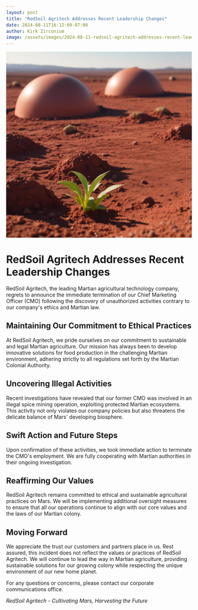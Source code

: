 ```yaml
---
layout: post
title: "RedSoil Agritech Addresses Recent Leadership Changes"
date: 2024-08-11T16:12:09-07:00
author: Kirk Zirconium
image: /assets/images/2024-08-11-redsoil-agritech-addresses-recent-leadership-changes.jpg
---
```


![RedSoil Agritech Addresses Recent Leadership Changes](/assets/images/2024-08-11-redsoil-agritech-addresses-recent-leadership-changes.jpg)

# RedSoil Agritech Addresses Recent Leadership Changes

RedSoil Agritech, the leading Martian agricultural technology company, regrets to announce the immediate termination of our Chief Marketing Officer (CMO) following the discovery of unauthorized activities contrary to our company's ethics and Martian law.

## Maintaining Our Commitment to Ethical Practices

At RedSoil Agritech, we pride ourselves on our commitment to sustainable and legal Martian agriculture. Our mission has always been to develop innovative solutions for food production in the challenging Martian environment, adhering strictly to all regulations set forth by the Martian Colonial Authority.

## Uncovering Illegal Activities

Recent investigations have revealed that our former CMO was involved in an illegal spice mining operation, exploiting protected Martian ecosystems. This activity not only violates our company policies but also threatens the delicate balance of Mars' developing biosphere.

## Swift Action and Future Steps

Upon confirmation of these activities, we took immediate action to terminate the CMO's employment. We are fully cooperating with Martian authorities in their ongoing investigation.

## Reaffirming Our Values

RedSoil Agritech remains committed to ethical and sustainable agricultural practices on Mars. We will be implementing additional oversight measures to ensure that all our operations continue to align with our core values and the laws of our Martian colony.

## Moving Forward

We appreciate the trust our customers and partners place in us. Rest assured, this incident does not reflect the values or practices of RedSoil Agritech. We will continue to lead the way in Martian agriculture, providing sustainable solutions for our growing colony while respecting the unique environment of our new home planet.

For any questions or concerns, please contact our corporate communications office.

*RedSoil Agritech - Cultivating Mars, Harvesting the Future*
